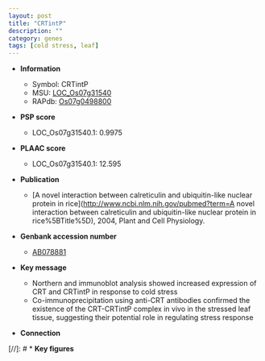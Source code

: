 ```yaml
---
layout: post
title: "CRTintP"
description: ""
category: genes
tags: [cold stress, leaf]
---
```


* **Information**  
    + Symbol: CRTintP  
    + MSU: [LOC_Os07g31540](http://rice.plantbiology.msu.edu/cgi-bin/ORF_infopage.cgi?orf=LOC_Os07g31540)  
    + RAPdb: [Os07g0498800](http://rapdb.dna.affrc.go.jp/viewer/gbrowse_details/irgsp1?name=Os07g0498800)  

* **PSP score**  
    + LOC_Os07g31540.1: 0.9975 

* **PLAAC score**  
    + LOC_Os07g31540.1: 12.595 

* **Publication**  
    + [A novel interaction between calreticulin and ubiquitin-like nuclear protein in rice](http://www.ncbi.nlm.nih.gov/pubmed?term=A novel interaction between calreticulin and ubiquitin-like nuclear protein in rice%5BTitle%5D), 2004, Plant and Cell Physiology.

* **Genbank accession number**  
    + [AB078881](http://www.ncbi.nlm.nih.gov/nuccore/AB078881)

* **Key message**  
    + Northern and immunoblot analysis showed increased expression of CRT and CRTintP in response to cold stress
    + Co-immunoprecipitation using anti-CRT antibodies confirmed the existence of the CRT-CRTintP complex in vivo in the stressed leaf tissue, suggesting their potential role in regulating stress response

* **Connection**  

[//]: # * **Key figures**  


